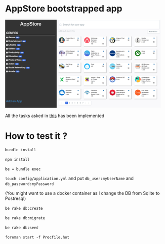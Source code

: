# AppStore bootstrapped app

![screenshot1](https://github.com/pagealexandre/appstore/blob/master/img/Screen%20Shot%202017-11-12%20at%2019.33.50.png)

All the tasks asked in [this](https://gist.github.com/Jerskouille/553717eb770be0a2665be8b8a20ed6e7) has been implemented

# How to test it ?

`bundle install`

`npm install`

`be = bundle exec`

`touch config/application.yml` and put `db_user:myUserName` and `db_password:myPassword`

(You might want to use a docker container as I change the DB from Sqlite to Postresql)

`be rake db:create`

`be rake db:migrate`

`be rake db:seed`

`foreman start -f Procfile.hot`

